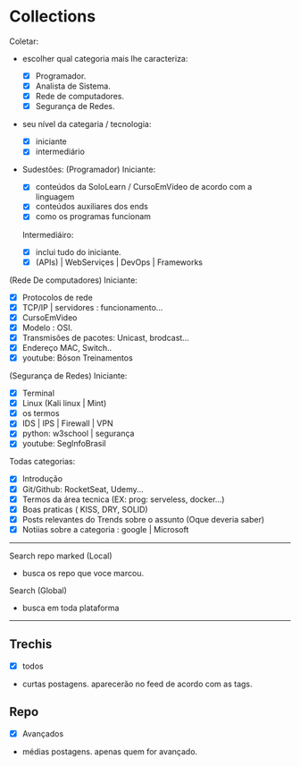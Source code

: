 # Collections

Coletar:

- escolher qual categoria mais lhe caracteriza:

  - [x] Programador.
  - [x] Analista de Sistema.
  - [x] Rede de computadores.
  - [x] Segurança de Redes.

- seu nível da categaria / tecnologia:

  - [x] iniciante
  - [x] intermediário

- Sudestões:
  (Programador)
  Iniciante:

  - [x] conteúdos da SoloLearn / CursoEmVídeo de acordo com a linguagem
  - [x] conteúdos auxiliares dos ends
  - [x] como os programas funcionam

  Intermediáiro:

  - [x] inclui tudo do iniciante.
  - [x] (APIs) | WebServiçes | DevOps | Frameworks

(Rede De computadores)
Iniciante:

- [x] Protocolos de rede
- [x] TCP/IP | servidores : funcionamento...
- [x] CursoEmVideo
- [x] Modelo : OSI.
- [x] Transmisões de pacotes: Unicast, brodcast...
- [x] Endereço MAC, Switch..
- [x] youtube: Bóson Treinamentos

(Segurança de Redes)
Iniciante:

- [x] Terminal
- [x] Linux (Kali linux | Mint)
- [x] os termos
- [x] IDS | IPS | Firewall | VPN
- [x] python: w3school | segurança
- [x] youtube: SegInfoBrasil

Todas categorias:

- [x] Introdução
- [x] Git/Github: RocketSeat, Udemy...
- [x] Termos da área tecnica (EX: prog: serveless, docker...)
- [x] Boas praticas ( KISS, DRY, SOLID)
- [x] Posts relevantes do Trends sobre o assunto (Oque deveria saber)
- [x] Notiias sobre a categoria : google | Microsoft

---

Search repo marked (Local)

- busca os repo que voce marcou.

Search (Global)

- busca em toda plataforma

---

## Trechis

- [x] todos
- curtas postagens. aparecerão no feed de acordo com as tags.

## Repo

- [x] Avançados
- médias postagens. apenas quem for avançado.
